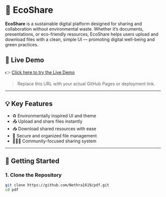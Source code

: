 # 🌱 EcoShare

**EcoShare** is a sustainable digital platform designed for sharing and collaboration without environmental waste. Whether it’s documents, presentations, or eco-friendly resources, EcoShare helps users upload and download files with a clean, simple UI — promoting digital well-being and green practices.

## 🔗 Live Demo

👉 [Click here to try the Live Demo](https://Nethra1619.github.io/pdf/)  
> Replace this URL with your actual GitHub Pages or deployment link.

---

## 💡 Key Features

- ♻️ Environmentally inspired UI and theme
- 📤 Upload and share files instantly
- 📥 Download shared resources with ease
- 📁 Secure and organized file management
- 🧑‍🤝‍🧑 Community-focused sharing system

---

## 🚀 Getting Started

### 1. Clone the Repository

```bash
git clone https://github.com/Nethra1619/pdf.git
cd pdf
